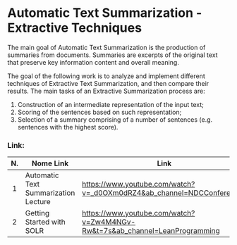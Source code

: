 # Automatic Text Summarization - Extractive Techniques
The main goal of Automatic Text Summarization is the production of summaries from documents. Summaries are excerpts of the original text that
preserve key information content and overall meaning.

The goal of the following work is to analyze and implement different techniques of Extractive Text Summarization, and then compare their results. The main tasks of an Extractive Summarization process are:
1. Construction of an intermediate representation of the input text;
2. Scoring of the sentences based on such representation;
3. Selection of a summary comprising of a number of sentences (e.g. sentences with the highest score).


### Link:
| N. | Nome Link | Link |
| :---:  | --- | --- |
| 1 | Automatic Text Summarization Lecture | https://www.youtube.com/watch?v=_d0OXm0dRZ4&ab_channel=NDCConferences |
| 2 | Getting Started with SOLR | https://www.youtube.com/watch?v=Zw4M4NGv-Rw&t=7s&ab_channel=LeanProgramming |

